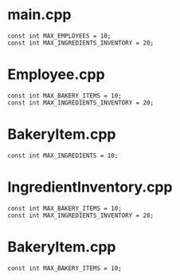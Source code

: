 # main.cpp
```
const int MAX_EMPLOYEES = 10;
const int MAX_INGREDIENTS_INVENTORY = 20;
```

# Employee.cpp
```
const int MAX_BAKERY_ITEMS = 10;
const int MAX_INGREDIENTS_INVENTORY = 20;
```

# BakeryItem.cpp
```
const int MAX_INGREDIENTS = 10;
```

# IngredientInventory.cpp
```
const int MAX_BAKERY_ITEMS = 10;
const int MAX_INGREDIENTS_INVENTORY = 20;
```

# BakeryItem.cpp
```
const int MAX_BAKERY_ITEMS = 10;
```
